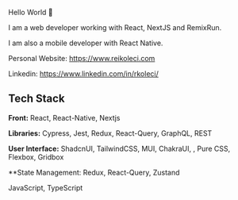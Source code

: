 
Hello World 👋

I am a web developer working with React, NextJS and RemixRun.

I am also a mobile developer with React Native.

Personal Website: https://www.reikoleci.com

Linkedin: https://www.linkedin.com/in/rkoleci/





## Tech Stack

**Front:** React, React-Native, Nextjs

**Libraries:** Cypress, Jest, Redux, React-Query, GraphQL, REST

**User Interface:** ShadcnUI, TailwindCSS, MUI, ChakraUI, , Pure CSS, Flexbox, Gridbox

**State Management: Redux, React-Query, Zustand

JavaScript, TypeScript
